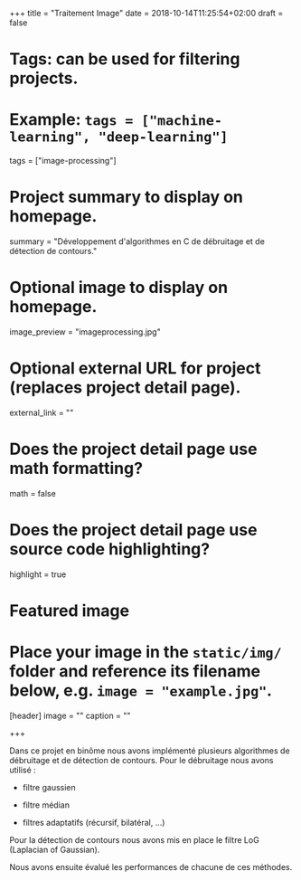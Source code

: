 +++
title = "Traitement Image"
date = 2018-10-14T11:25:54+02:00
draft = false

# Tags: can be used for filtering projects.
# Example: `tags = ["machine-learning", "deep-learning"]`
tags = ["image-processing"]

# Project summary to display on homepage.
summary = "Développement d'algorithmes en C de débruitage et de détection de contours."

# Optional image to display on homepage.
image_preview = "imageprocessing.jpg"

# Optional external URL for project (replaces project detail page).
external_link = ""

# Does the project detail page use math formatting?
math = false

# Does the project detail page use source code highlighting?
highlight = true

# Featured image
# Place your image in the `static/img/` folder and reference its filename below, e.g. `image = "example.jpg"`.
[header]
image = ""
caption = ""

+++

Dans ce projet en binôme nous avons implémenté plusieurs algorithmes de débruitage et de détection de contours.
Pour le débruitage nous avons utilisé :

 * filtre gaussien

 * filtre médian

 * filtres adaptatifs (récursif, bilatéral, ...)

Pour la détection de contours nous avons mis en place le filtre LoG (Laplacian of Gaussian).

Nous avons ensuite évalué les performances de chacune de ces méthodes.
